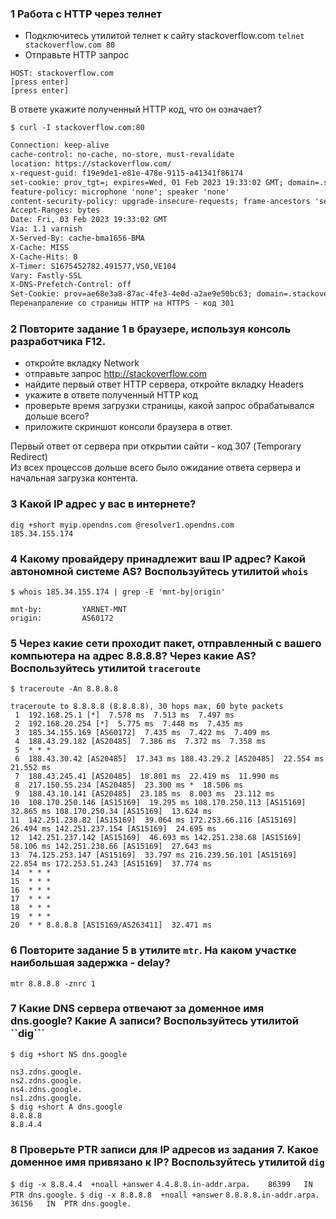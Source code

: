 ### 1 Работа c HTTP через телнет
* Подключитесь утилитой телнет к сайту stackoverflow.com ```telnet stackoverflow.com 80```
* Отправьте HTTP запрос
```GET /questions HTTP/1.0
HOST: stackoverflow.com
[press enter]
[press enter]
```
В ответе укажите полученный HTTP код, что он означает?  


```$ curl -I stackoverflow.com:80```
```HTTP/1.1 301 Moved Permanently
Connection: keep-alive
cache-control: no-cache, no-store, must-revalidate
location: https://stackoverflow.com/
x-request-guid: f19e9de1-e81e-478e-9115-a41341f86174
set-cookie: prov_tgt=; expires=Wed, 01 Feb 2023 19:33:02 GMT; domain=.stackoverflow.com; path=/; secure; samesite=none; httponly
feature-policy: microphone 'none'; speaker 'none'
content-security-policy: upgrade-insecure-requests; frame-ancestors 'self' https://stackexchange.com
Accept-Ranges: bytes
Date: Fri, 03 Feb 2023 19:33:02 GMT
Via: 1.1 varnish
X-Served-By: cache-bma1656-BMA
X-Cache: MISS
X-Cache-Hits: 0
X-Timer: S1675452782.491577,VS0,VE104
Vary: Fastly-SSL
X-DNS-Prefetch-Control: off
Set-Cookie: prov=ae68e3a8-87ac-4fe3-4e0d-a2ae9e50bc63; domain=.stackoverflow.com; expires=Fri, 01-Jan-2055 00:00:00 GMT; path=/; HttpOnly
Перенапраление со страницы HTTP на HTTPS - код 301
```
### 2 Повторите задание 1 в браузере, используя консоль разработчика F12.
* откройте вкладку Network
* отправьте запрос http://stackoverflow.com
* найдите первый ответ HTTP сервера, откройте вкладку Headers
* укажите в ответе полученный HTTP код
* проверьте время загрузки страницы, какой запрос обрабатывался дольше всего?
* приложите скриншот консоли браузера в ответ.

Первый ответ от сервера при открытии сайти - код 307 (Temporary Redirect)  
Из всех процессов дольше всего было ожидание ответа сервера и начальная загрузка контента.

### 3 Какой IP адрес у вас в интернете?
```dig +short myip.opendns.com @resolver1.opendns.com```  
```185.34.155.174```

### 4 Какому провайдеру принадлежит ваш IP адрес? Какой автономной системе AS? Воспользуйтесь утилитой ```whois```
```$ whois 185.34.155.174 | grep -E 'mnt-by|origin'```  
```
mnt-by:         YARNET-MNT
origin:         AS60172
```

### 5 Через какие сети проходит пакет, отправленный с вашего компьютера на адрес 8.8.8.8? Через какие AS? Воспользуйтесь утилитой ```traceroute```  

```$ traceroute -An 8.8.8.8```  
```
traceroute to 8.8.8.8 (8.8.8.8), 30 hops max, 60 byte packets
 1  192.168.25.1 [*]  7.578 ms  7.513 ms  7.497 ms
 2  192.168.20.254 [*]  5.775 ms  7.448 ms  7.435 ms
 3  185.34.155.169 [AS60172]  7.435 ms  7.422 ms  7.409 ms
 4  188.43.29.182 [AS20485]  7.386 ms  7.372 ms  7.358 ms
 5  * * *
 6  188.43.30.42 [AS20485]  17.343 ms 188.43.29.2 [AS20485]  22.554 ms  21.552 ms
 7  188.43.245.41 [AS20485]  18.801 ms  22.419 ms  11.990 ms
 8  217.150.55.234 [AS20485]  23.300 ms *  18.506 ms
 9  188.43.10.141 [AS20485]  23.185 ms  8.003 ms  23.112 ms
10  108.170.250.146 [AS15169]  19.295 ms 108.170.250.113 [AS15169]  32.865 ms 108.170.250.34 [AS15169]  13.624 ms
11  142.251.238.82 [AS15169]  39.064 ms 172.253.66.116 [AS15169]  26.494 ms 142.251.237.154 [AS15169]  24.695 ms
12  142.251.237.142 [AS15169]  46.693 ms 142.251.238.68 [AS15169]  58.106 ms 142.251.238.66 [AS15169]  27.643 ms
13  74.125.253.147 [AS15169]  33.797 ms 216.239.56.101 [AS15169]  22.854 ms 172.253.51.243 [AS15169]  37.774 ms
14  * * *
15  * * *
16  * * *
17  * * *
18  * * *
19  * * *
20  * * 8.8.8.8 [AS15169/AS263411]  32.471 ms
```

### 6 Повторите задание 5 в утилите ```mtr```. На каком участке наибольшая задержка - delay?  

```mtr 8.8.8.8 -znrc 1```

### 7 Какие DNS сервера отвечают за доменное имя dns.google? Какие A записи? Воспользуйтесь утилитой ``dig```  
```$ dig +short NS dns.google```
```
ns3.zdns.google.
ns2.zdns.google.
ns4.zdns.google.
ns1.zdns.google.
$ dig +short A dns.google
8.8.8.8
8.8.4.4
```

### 8 Проверьте PTR записи для IP адресов из задания 7. Какое доменное имя привязано к IP? Воспользуйтесь утилитой ```dig```  


```$ dig -x 8.8.4.4  +noall +answer```
```4.4.8.8.in-addr.arpa.	86399	IN	PTR	dns.google.```
```$ dig -x 8.8.8.8  +noall +answer```
```8.8.8.8.in-addr.arpa.	36156	IN	PTR	dns.google.```


